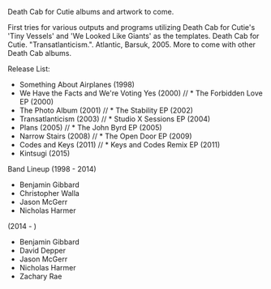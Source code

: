 Death Cab for Cutie albums and artwork to come.

First tries for various outputs and programs utilizing Death Cab for Cutie's 'Tiny Vessels' and 'We Looked Like Giants' as the templates.  Death Cab for Cutie. "Transatlanticism.". Atlantic, Barsuk, 2005.  More to come with other Death Cab albums.

Release List:

* Something About Airplanes (1998)
* We Have the Facts and We're Voting Yes (2000) // * The Forbidden Love EP (2000)
* The Photo Album (2001)
												                        // * The Stability EP (2002)
* Transatlanticism (2003)
											             	            // * Studio X Sessions EP (2004)
* Plans (2005)									                // * The John Byrd EP (2005)
* Narrow Stairs (2008)						            	// * The Open Door EP (2009)
* Codes and Keys (2011)							            // * Keys and Codes Remix EP (2011)
* Kintsugi (2015)

Band Lineup (1998 - 2014)

* Benjamin Gibbard
* Christopher Walla
* Jason McGerr
* Nicholas Harmer 

(2014 - )

* Benjamin Gibbard
* David Depper
* Jason McGerr
* Nicholas Harmer
* Zachary Rae
